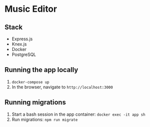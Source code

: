 # Music Editor

## Stack
* Express.js
* Knex.js
* Docker
* PostgreSQL

## Running the app locally
1. `docker-compose up`
2. In the browser, navigate to `http://localhost:3000`

## Running migrations
1. Start a bash session in the app container:
`docker exec -it app sh`
2. Run migrations:
`npm run migrate`

